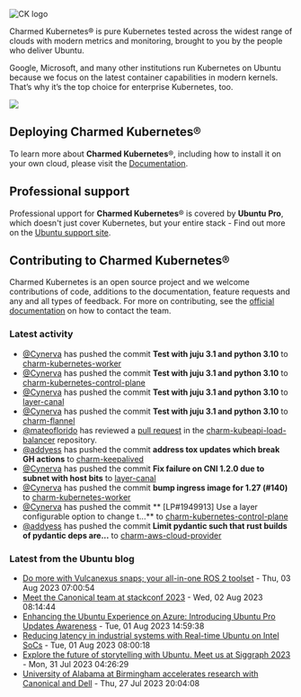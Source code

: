 ![CK logo](https://assets.ubuntu.com/v1/451d4cf4-Charmed+Kubernetes_RGB_onWhite_2022.svg)

Charmed Kubernetes® is pure Kubernetes tested across the widest range of clouds with modern metrics and monitoring, brought to you by the people who deliver Ubuntu.

Google, Microsoft, and many other institutions run Kubernetes on Ubuntu because we focus on the latest container capabilities in modern kernels. That’s why it’s the top choice for enterprise Kubernetes, too.

![](https://assets.ubuntu.com/v1/843c77b6-juju-at-a-glace.svg)

## Deploying Charmed Kubernetes®

To learn more about **Charmed Kubernetes**®, including how to install it on your own cloud, please visit the [Documentation][docs].

## Professional support

Professional upport for **Charmed Kubernetes**® is covered by **Ubuntu Pro**, which doesn't just cover Kubernetes, but your entire stack - Find out more on the [Ubuntu support site](https://ubuntu.com/support).

## Contributing to Charmed Kubernetes®

Charmed Kubernetes is an open source project and we welcome contributions of code, additions to the documentation, feature requests and any and all types of feedback. For more on contributing, see the [official documentation][get-in-touch] on how to contact the team.

<!-- LINKS -->
[docs]: https://ubuntu.com/kubernetes/docs
[get-in-touch]: https://ubuntu.com/kubernetes/docs/get-in-touch

### Latest activity

<!-- activity starts -->
 - [@Cynerva](https://github.com/Cynerva) has pushed the commit **Test with juju 3.1 and python 3.10** to [charm-kubernetes-worker](https://github.com/charmed-kubernetes/charm-kubernetes-worker)
 - [@Cynerva](https://github.com/Cynerva) has pushed the commit **Test with juju 3.1 and python 3.10** to [charm-kubernetes-control-plane](https://github.com/charmed-kubernetes/charm-kubernetes-control-plane)
 - [@Cynerva](https://github.com/Cynerva) has pushed the commit **Test with juju 3.1 and python 3.10** to [layer-canal](https://github.com/charmed-kubernetes/layer-canal)
 - [@Cynerva](https://github.com/Cynerva) has pushed the commit **Test with juju 3.1 and python 3.10** to [charm-flannel](https://github.com/charmed-kubernetes/charm-flannel)
 - [@mateoflorido](https://github.com/mateoflorido) has reviewed a [pull request](https://github.com/charmed-kubernetes/charm-kubeapi-load-balancer/pull/26) in the [charm-kubeapi-load-balancer](https://github.com/charmed-kubernetes/charm-kubeapi-load-balancer) repository.
 - [@addyess](https://github.com/addyess) has pushed the commit **address tox updates which break GH actions** to [charm-keepalived](https://github.com/charmed-kubernetes/charm-keepalived)
 - [@Cynerva](https://github.com/Cynerva) has pushed the commit **Fix failure on CNI 1.2.0 due to subnet with host bits** to [layer-canal](https://github.com/charmed-kubernetes/layer-canal)
 - [@Cynerva](https://github.com/Cynerva) has pushed the commit **bump ingress image for 1.27 (#140)** to [charm-kubernetes-worker](https://github.com/charmed-kubernetes/charm-kubernetes-worker)
 - [@Cynerva](https://github.com/Cynerva) has pushed the commit ** [LP#1949913] Use a layer configurable option to change t...** to [charm-kubernetes-control-plane](https://github.com/charmed-kubernetes/charm-kubernetes-control-plane)
 - [@addyess](https://github.com/addyess) has pushed the commit **Limit pydantic such that rust builds of pydantic deps are...** to [charm-aws-cloud-provider](https://github.com/charmed-kubernetes/charm-aws-cloud-provider)
<!-- activity ends -->

<!-- roadmap starts -->

<!-- roadmap ends -->

### Latest from the Ubuntu blog

<!-- blog starts -->
* [Do more with Vulcanexus snaps; your all-in-one ROS 2 toolset](https://ubuntu.com//blog/vulcanexus-snaps-ros-2-toolset) - Thu, 03 Aug 2023 07:00:54 
* [Meet the Canonical team at stackconf 2023](https://ubuntu.com//blog/canonical-at-stackconf) - Wed, 02 Aug 2023 08:14:44 
* [Enhancing the Ubuntu Experience on Azure: Introducing Ubuntu Pro Updates Awareness](https://ubuntu.com//blog/enhancing-the-ubuntu-experience-on-azure-introducing-ubuntu-pro-updates-awareness) - Tue, 01 Aug 2023 14:59:38 
* [Reducing latency in industrial systems with Real-time Ubuntu on Intel SoCs](https://ubuntu.com//blog/real-time-industrial-systems) - Tue, 01 Aug 2023 08:00:18 
* [Explore the future of storytelling with Ubuntu. Meet us at Siggraph 2023](https://ubuntu.com//blog/explore-the-future-of-storytelling-with-ubuntu-meet-us-at-siggraph-2023) - Mon, 31 Jul 2023 04:26:29 
* [University of Alabama at Birmingham accelerates research with Canonical and Dell](https://ubuntu.com//blog/university-of-alabama-at-birmingham-accelerates-research-with-canonical-and-dell) - Thu, 27 Jul 2023 20:04:08 
<!-- blog ends -->
